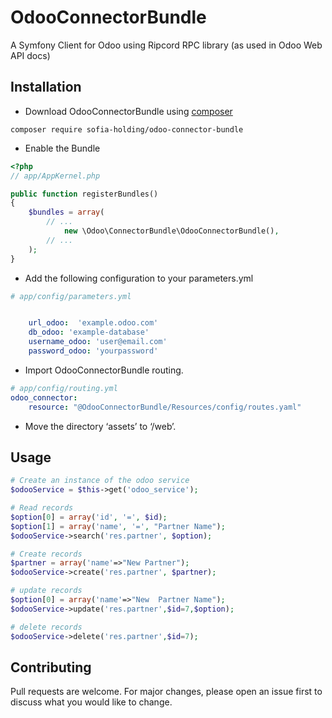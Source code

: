 # OdooConnectorBundle

A Symfony Client for Odoo using Ripcord RPC library (as used in Odoo Web API docs)


## Installation

* Download OdooConnectorBundle using [composer]()

```composer
composer require sofia-holding/odoo-connector-bundle
```
* Enable the Bundle
```php
<?php
// app/AppKernel.php

public function registerBundles()
{
    $bundles = array(
        // ...
            new \Odoo\ConnectorBundle\OdooConnectorBundle(),
        // ...
    );
}
```

* Add the following configuration to your parameters.yml
```yml
# app/config/parameters.yml


    url_odoo:  'example.odoo.com'
    db_odoo: 'example-database'
    username_odoo: 'user@email.com'
    password_odoo: 'yourpassword'
```
* Import OdooConnectorBundle routing.

```yml
# app/config/routing.yml
odoo_connector:
    resource: "@OdooConnectorBundle/Resources/config/routes.yaml"
```
* Move the directory ‘assets’ to ‘/web’.


## Usage

```php
# Create an instance of the odoo service
$odooService = $this->get('odoo_service');

# Read records        
$option[0] = array('id', '=', $id);
$option[1] = array('name', '=', "Partner Name");
$odooService->search('res.partner', $option);

# Create records       
$partner = array('name'=>"New Partner");
$odooService->create('res.partner', $partner);

# update records        
$option[0] = array('name'=>"New  Partner Name");
$odooService->update('res.partner',$id=7,$option);

# delete records        
$odooService->delete('res.partner',$id=7);
```

## Contributing
Pull requests are welcome. For major changes, please open an issue first to discuss what you would like to change.


